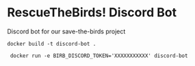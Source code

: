# RescueTheBirds! Discord Bot
Discord bot for our save-the-birds project


`docker build -t discord-bot .`

` docker run -e BIRB_DISCORD_TOKEN='XXXXXXXXXXX' discord-bot`